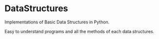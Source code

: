 # DataStructures
Implementations of Basic Data Structures in Python.

Easy to understand programs and all the methods of each data structures.
